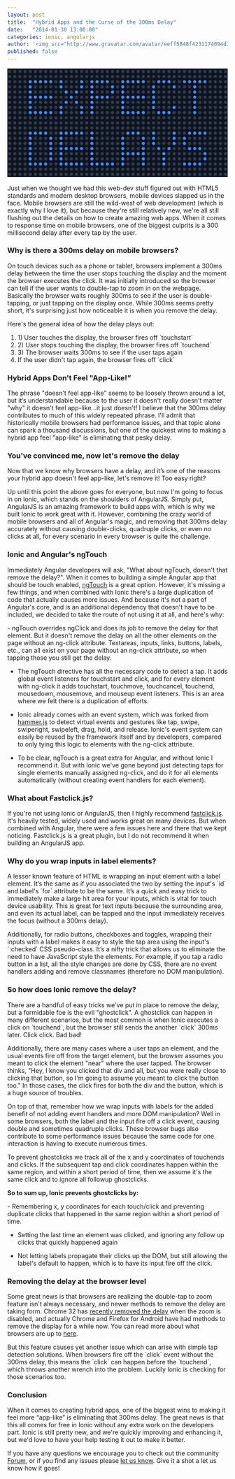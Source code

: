 ```yaml
---
layout: post
title:  "Hybrid Apps and the Curse of the 300ms Delay"
date:   "2014-01-30 13:00:00"
categories: ionic, angularjs
author: '<img src="http://www.gravatar.com/avatar/eeff5848f4231174094d2bc3cce26a05?s=48&amp;d=mm" class="author-icon"><a href="http://twitter.com/adamdbradley" target="_blank">@adamdbradley</a>'
published: false
---
```


<img class="showcase-image" src="/img/blog/delay-header.png">

<p>Just when we thought we had this web-dev stuff figured out with HTML5 standards and modern desktop browsers, mobile devices slapped us in the face. Mobile browsers are still the wild-west of web development (which is exactly why I love it), but because they're still relatively new, we're all still flushing out the details on how to create amazing web apps. When it comes to response time on mobile browsers, one of the biggest culprits is a 300 millisecond delay after every tap by the user.</p>

<h3>Why is there a 300ms delay on mobile browsers?</h3>

<p>On touch devices such as a phone or tablet, browsers implement a 300ms delay between the time the user stops touching the display and the moment the browser executes the click. It was initially introduced so the browser can tell if the user wants to double-tap to zoom in on the webpage. Basically the browser waits roughly 300ms to see if the user is double-tapping, or just tapping on the display once. While 300ms seems pretty short, it's surprising just how noticeable it is when you remove the delay.</p>

<p>Here's the general idea of how the delay plays out:</p>

<ol>
<li>1) User touches the display, the browser fires off `touchstart`</li>
<li>2) User stops touching the display, the browser fires off `touchend`</li>
<li>3) The browser waits 300ms to see if the user taps again</li>
<li>If the user didn't tap again, the browser fires off `click`</li>
</ol>

<h3>Hybrid Apps Don't Feel "App-Like!”</h3>

<p>The phrase "doesn't feel app-like" seems to be loosely thrown around a lot, but it’s understandable because to the user it doesn't really doesn't matter "why" it doesn't feel app-like...it just doesn't! I believe that the 300ms delay contributes to much of this widely repeated phrase. I'll admit that historically mobile browsers had performance issues, and that topic alone can spark a thousand discussions, but one of the quickest wins to making a hybrid app feel "app-like" is eliminating that pesky delay.</p>

<h3>You've convinced me, now let's remove the delay</h3>

<p>Now that we know why browsers have a delay, and it’s one of the reasons your hybrid app doesn't feel app-like, let's remove it! Too easy right?</p>

<p>Up until this point the above goes for everyone, but now I'm going to focus in on Ionic, which stands on the shoulders of AngularJS. Simply put, AngularJS is an amazing framework to build apps with, which is why we built Ionic to work great with it. However, combining the crazy world of mobile browsers and all of Angular's magic, and removing that 300ms delay accurately without causing double-clicks, quadruple clicks, or even no clicks at all, for every scenario in every browser is quite the challenge.</p>

<h3>Ionic and Angular's ngTouch</h3>

<p>Immediately Angular developers will ask, "What about ngTouch, doesn't that remove the delay?". When it comes to building a simple Angular app that should be touch enabled, <a href="http://docs.angularjs.org/api/ngTouch" target="_blank">ngTouch</a> is a great option. However, it's missing a few things, and when combined with Ionic there's a large duplication of code that actually causes more issues. And because it's not a part of Angular's core, and is an additional dependency that doesn't have to be included, we decided to take the route of not using it at all, and here's why:</p>

<p>- ngTouch overrides ngClick and does its job to remove the delay for that element. But it doesn't remove the delay on all the other elements on the page without an ng-click attribute. Textareas, inputs, links, buttons, labels, etc., can all exist on your page without an ng-click attribute, so when tapping those you still get the delay.

<br>

- The ngTouch directive has all the necessary code to detect a tap. It adds global event listeners for touchstart and click, and for every element with ng-click it adds touchstart, touchmove, touchcancel, touchend, mousedown, mousemove, and mouseup event listeners. This is an area where we felt there is a duplication of efforts.<br>

- Ionic already comes with an event system, which was forked from <a href="http://eightmedia.github.io/hammer.js/" target="_blank">hammer.js</a> to detect virtual events and gestures like tap, swipe, swiperight, swipeleft, drag, hold, and release. Ionic's event system can easily be reused by the framework itself and by developers, compared to only tying this logic to elements with the ng-click attribute.<br>

- To be clear, ngTouch is a great extra for Angular, and without Ionic I recommend it. But with Ionic we've gone beyond just detecting taps for single elements manually assigned ng-click, and do it for all elements automatically (without creating event handlers for each element).</p>

<h3>What about Fastclick.js?</h3>

<p>If you're not using Ionic or AngularJS, then I highly recommend <a href="https://github.com/ftlabs/fastclick" target="_blank">fastclick.js</a>. It's heavily tested, widely used and works great on many devices. But when combined with Angular, there were a few issues here and there that we kept noticing. Fastclick.js is a great plugin, but I do not recommend it when building an AngularJS app.</p>

<h3>Why do you wrap inputs in label elements?</h3>

<p>A lesser known feature of HTML is wrapping an input element with a label element. It’s the same as if you associated the two by setting the input's `id` and label's `for` attribute to be the same. It’s a quick and easy trick to immediately make a large hit area for your inputs, which is vital for touch device usability. This is great for text inputs because the surrounding area, and even its actual label, can be tapped and the input immediately receives the focus (without a 300ms delay).</p>

<p>Additionally, for radio buttons, checkboxes and toggles, wrapping their inputs with a label makes it easy to style the tap area using the input's `:checked` CSS pseudo-class. It’s a nifty trick that allows us to eliminate the need to have JavaScript style the elements. For example, if you tap a radio button in a list, all the style changes are done by CSS, there are no event handlers adding and remove classnames (therefore no DOM manipulation).</p>

<h3>So how does Ionic remove the delay?</h3>

<p>There are a handful of easy tricks we've put in place to remove the delay, but a formidable‎ foe is the evil "ghostclick". A ghostclick can happen in many different scenarios, but the most common is when Ionic executes a click on `touchend`, but the browser still sends the another `click` 300ms later. Click click. Bad bad!</p>

<p>Additionally, there are many cases where a user taps an element, and the usual events fire off from the target element, but the browser assumes you meant to click the element "near" where the user tapped. The browser thinks, "Hey, I know you clicked that div and all, but you were really close to clicking that button, so I'm going to assume you meant to click the button too." In those cases, the click fires for both the div and the button, which is a huge source of troubles.</p>

<p>On top of that, remember how we wrap inputs with labels for the added benefit of not adding event handlers and more DOM manipulation? Well in some browsers, both the label and the input fire off a click event, causing double and sometimes quadruple clicks. These browser bugs also contribute to some performance issues because the same code for one interaction is having to execute numerous times.</p>

<p>To prevent ghostclicks we track all of the x and y coordinates of touchends and clicks. If the subsequent tap and click coordinates happen within the same region, and within a short period of time, then we assume it's the same click and to ignore all followup ghostclicks.</p>

<p><strong>So to sum up, Ionic prevents ghostclicks by:</strong></p>

<p>- Remembering x, y coordinates for each touch/click and preventing duplicate clicks that happened in the same region within a short period of time.<br>

- Setting the last time an element was clicked, and ignoring any follow up clicks that quickly happened again<br>

- Not letting labels propagate their clicks up the DOM, but still allowing the label's default to happen, which is to have its input fire off the click.</p>

<h3>Removing the delay at the browser level</h3>

<p>Some great news is that browsers are realizing the double-tap to zoom feature isn't always necessary, and newer methods to remove the delay are taking form. Chrome 32 has <a href="http://updates.html5rocks.com/2013/12/300ms-tap-delay-gone-away" target="_blank">recently removed the delay</a> when the zoom is disabled, and actually Chrome and Firefox for Android have had methods to remove the display for a while now. You can read more about what browsers are up to <a href="http://updates.html5rocks.com/2013/12/300ms-tap-delay-gone-away" target="_blank">here</a>.</p>

<p>But this feature causes yet another issue which can arise with simple tap detection solutions. When browsers fire off the `click` event without the 300ms delay, this means the `click` can happen before the `touchend`, which throws another wrench into the problem. Luckily Ionic is checking for those scenarios too.</p>

<h3>Conclusion</h3>

<p>When it comes to creating hybrid apps, one of the biggest wins to making it feel more “app-like” is eliminating that 300ms delay. The great news is that this all comes for free in Ionic without any extra work on the developers part. Ionic is still pretty new, and we're quickly improving and enhancing it, but we'd love to have your help testing it out to make it better.</p>

<p>If you have any questions we encourage you to check out the community <a href="http://forum.ionicframework.com/" target="_blank">Forum</a>, or if you find any issues please <a href="https://github.com/driftyco/ionic/issues?state=open">let us know</a>. Give it a shot a let us know how it goes!</p>










